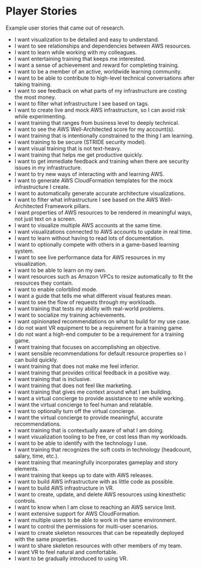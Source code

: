 # Player Stories

Example user stories that came out of research.

- I want visualization to be detailed and easy to understand.
- I want to see relationships and dependencies between AWS resources.
- I want to learn while working with my colleagues.
- I want entertaining training that keeps me interested.
- I want a sense of achievement and reward for completing training.
- I want to be a member of an active, worldwide learning community.
- I want to be able to contribute to high-level technical conversations after
  taking training.
- I want to see feedback on what parts of my infrastructure are costing the most
  money.
- I want to filter what infrastructure I see based on tags.
- I want to create live and mock AWS infrastructure, so I can avoid risk while
  experimenting.
- I want training that ranges from business level to deeply technical.
- I want to see the AWS Well-Architected score for my account(s).
- I want training that is intentionally constrained to the thing I am learning.
- I want training to be secure (STRIDE security model).
- I want visual training that is not text-heavy.
- I want training that helps me get productive quickly.
- I want to get immediate feedback and training when there are security issues
  in my infrastructure.
- I want to try new ways of interacting with and learning AWS.
- I want to generate AWS CloudFormation templates for the mock infrastructure I
  create.
- I want to automatically generate accurate architecture visualizations.
- I want to filter what infrastructure I see based on the AWS Well-Architected
  Framework pillars.
- I want properties of AWS resources to be rendered in meaningful ways, not just
  text on a screen.
- I want to visualize multiple AWS accounts at the same time.
- I want visualizations connected to AWS accounts to update in real time.
- I want to learn without having to read lots of documentation.
- I want to optionally compete with others in a game-based learning system.
- I want to see live performance data for AWS resources in my visualization.
- I want to be able to learn on my own.
- I want resources such as Amazon VPCs to resize automatically to fit the
  resources they contain.
- I want to enable colorblind mode.
- I want a guide that tells me what different visual features mean.
- I want to see the flow of requests through my workloads.
- I want training that tests my ability with real-world problems.
- I want to socialize my training achievements.
- I want opinionated recommendations on what to build for my use case.
- I do not want VR equipment to be a requirement for a training game.
- I do not want a high-end computer to be a requirement for a training game.
- I want training that focuses on accomplishing an objective.
- I want sensible recommendations for default resource properties so I can build
  quickly.
- I want training that does not make me feel inferior.
- I want training that provides critical feedback in a positive way.
- I want training that is inclusive.
- I want training that does not feel like marketing.
- I want training that gives me context around what I am building.
- I want a virtual concierge to provide assistance to me while working.
- I want the virtual concierge to feel human and relatable.
- I want to optionally turn off the virtual concierge.
- I want the virtual concierge to provide meaningful, accurate recommendations.
- I want training that is contextually aware of what I am doing.
- I want visualization tooling to be free, or cost less than my workloads.
- I want to be able to identify with the technology I use.
- I want training that recognizes the soft costs in technology (headcount,
  salary, time, etc.).
- I want training that meaningfully incorporates gameplay and story elements.
- I want training that keeps up to date with AWS releases.
- I want to build AWS infrastructure with as little code as possible.
- I want to build AWS infrastructure in VR.
- I want to create, update, and delete AWS resources using kinesthetic controls.
- I want to know when I am close to reaching an AWS service limit.
- I want extensive support for AWS CloudFormation.
- I want multiple users to be able to work in the same environment.
- I want to control the permissions for multi-user scenarios.
- I want to create skeleton resources that can be repeatedly deployed with the
  same properties.
- I want to share skeleton resources with other members of my team.
- I want VR to feel natural and comfortable.
- I want to be gradually introduced to using VR.
